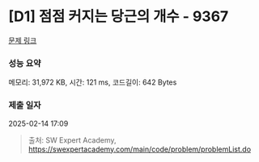 # [D1] 점점 커지는 당근의 개수 - 9367 

[문제 링크](https://swexpertacademy.com/main/code/problem/problemDetail.do?contestProbId=AW_nY2m6OLADFARY) 

### 성능 요약

메모리: 31,972 KB, 시간: 121 ms, 코드길이: 642 Bytes

### 제출 일자

2025-02-14 17:09



> 출처: SW Expert Academy, https://swexpertacademy.com/main/code/problem/problemList.do